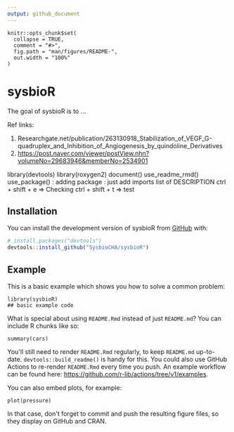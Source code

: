 ```yaml
---
output: github_document
---
```


<!-- README.md is generated from README.Rmd. Please edit that file -->

```{r, include = FALSE}
knitr::opts_chunk$set(
  collapse = TRUE,
  comment = "#>",
  fig.path = "man/figures/README-",
  out.width = "100%"
)
```

# sysbioR

<!-- badges: start -->
<!-- badges: end -->

The goal of sysbioR is to ...

Ref links:
1. Researchgate.net/publication/263130918_Stabilization_of_VEGF_G-quadruplex_and_Inhibition_of_Angiogenesis_by_quindoline_Derivatives
2. https://post.naver.com/viewer/postView.nhn?volumeNo=29683946&memberNo=2534901

library(devtools)
library(roxygen2)
document()
use_readme_rmd()
use_package() : adding package : just add imports list of DESCRIPTION
ctrl + shift + e  => Checking
ctrl + shift + t  => test



## Installation

You can install the development version of sysbioR from [GitHub](https://github.com/) with:

``` r
# install.packages("devtools")
devtools::install_github("SysbioCHA/sysbioR")
```






## Example

This is a basic example which shows you how to solve a common problem:

```{r example}
library(sysbioR)
## basic example code
```

What is special about using `README.Rmd` instead of just `README.md`? You can include R chunks like so:

```{r cars}
summary(cars)
```

You'll still need to render `README.Rmd` regularly, to keep `README.md` up-to-date. `devtools::build_readme()` is handy for this. You could also use GitHub Actions to re-render `README.Rmd` every time you push. An example workflow can be found here: <https://github.com/r-lib/actions/tree/v1/examples>.

You can also embed plots, for example:

```{r pressure, echo = FALSE}
plot(pressure)
```

In that case, don't forget to commit and push the resulting figure files, so they display on GitHub and CRAN.
